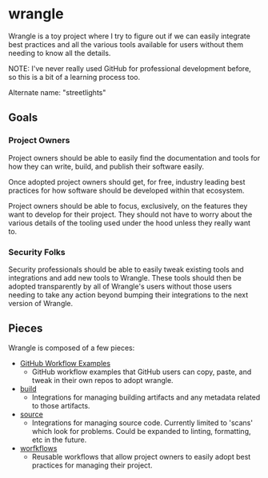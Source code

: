 # wrangle

Wrangle is a toy project where I try to figure out if we can easily
integrate best practices and all the various tools available for
users without them needing to know all the details.

NOTE: I've never really used GitHub for professional development
before, so this is a bit of a learning process too.

Alternate name: "streetlights"


## Goals

### Project Owners

Project owners should be able to easily find the documentation and tools for how they can write, build, and publish their software easily.

Once adopted project owners should get, for free, industry leading best practices for how software should be developed within that ecosystem.

Project owners should be able to focus, exclusively, on the features they want to develop for their project.  They should not have to worry
about the various details of the tooling used under the hood unless they really want to.

### Security Folks

Security professionals should be able to easily tweak existing tools and integrations and add new tools to Wrangle. These tools should then
be adopted transparently by all of Wrangle's users without those users needing to take any action beyond bumping their integrations to the
next version of Wrangle.

## Pieces

Wrangle is composed of a few pieces:


- [GitHub Workflow Examples](gh_workflow_examples/README.md)
  - GitHub workflow examples that GitHub users can copy, paste, and tweak in their own repos to adopt wrangle.
- [build](build/README.md)
  - Integrations for managing building artifacts and any metadata related to those artifacts.
- [source](source/README.md)
  - Integrations for managing source code.  Currently limited to 'scans' which look for problems.
    Could be expanded to linting, formatting, etc in the future.
- [worfkflows](.github/workflows/README.md)
  - Reusable workflows that allow project owners to easily adopt best practices for managing their project.
